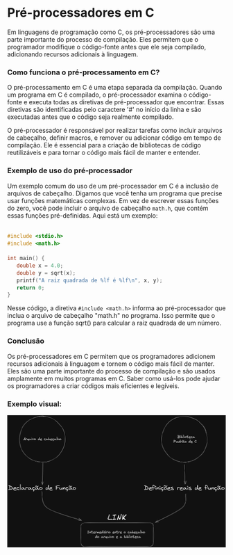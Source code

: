# Pré-processadores em C

Em linguagens de programação como C, os pré-processadores são uma parte importante do processo de compilação. Eles permitem que o programador modifique o código-fonte antes que ele seja compilado, adicionando recursos adicionais à linguagem.

### Como funciona o pré-processamento em C?

O pré-processamento em C é uma etapa separada da compilação. Quando um programa em C é compilado, o pré-processador examina o código-fonte e executa todas as diretivas de pré-processador que encontrar. Essas diretivas são identificadas pelo caractere '#' no início da linha e são executadas antes que o código seja realmente compilado.

O pré-processador é responsável por realizar tarefas como incluir arquivos de cabeçalho, definir macros, e remover ou adicionar código em tempo de compilação. Ele é essencial para a criação de bibliotecas de código reutilizáveis e para tornar o código mais fácil de manter e entender.

### Exemplo de uso do pré-processador

Um exemplo comum do uso de um pré-processador em C é a inclusão de arquivos de cabeçalho. Digamos que você tenha um programa que precise usar funções matemáticas complexas. Em vez de escrever essas funções do zero, você pode incluir o arquivo de cabeçalho `math.h`, que contém essas funções pré-definidas. Aqui está um exemplo:

```c

#include <stdio.h>
#include <math.h>

int main() {
   double x = 4.0;
   double y = sqrt(x);
   printf("A raiz quadrada de %lf é %lf\n", x, y);
   return 0;
}

```

Nesse código, a diretiva `#include <math.h>` informa ao pré-processador que inclua o arquivo de cabeçalho "math.h" no programa. Isso permite que o programa use a função sqrt() para calcular a raiz quadrada de um número.

### Conclusão

Os pré-processadores em C permitem que os programadores adicionem recursos adicionais à linguagem e tornem o código mais fácil de manter. Eles são uma parte importante do processo de compilação e são usados ​​amplamente em muitos programas em C. Saber como usá-los pode ajudar os programadores a criar códigos mais eficientes e legíveis.


### Exemplo visual:

![Exemplo visual linked_list](./img/pre_processadores.png)
